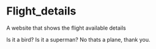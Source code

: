 # Flight_details
A website that shows the flight available details

Is it a bird? Is it a superman? No thats a plane, thank you.
